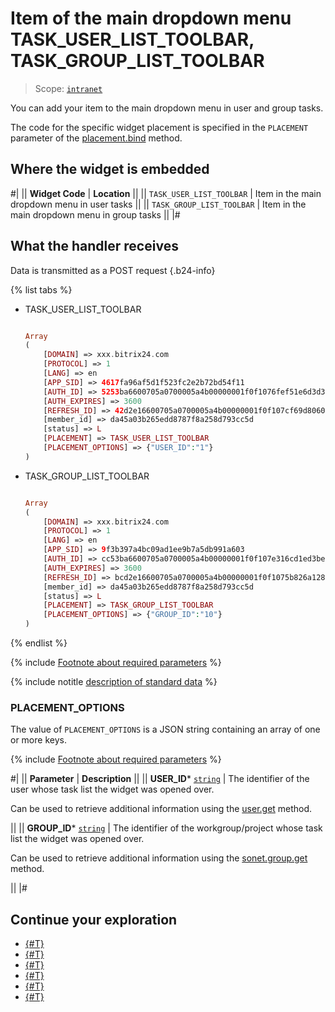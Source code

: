 # Item of the main dropdown menu TASK_USER_LIST_TOOLBAR, TASK_GROUP_LIST_TOOLBAR

> Scope: [`intranet`](../../scopes/permissions.md)

You can add your item to the main dropdown menu in user and group tasks.

The code for the specific widget placement is specified in the `PLACEMENT` parameter of the [placement.bind](../placement-bind.md) method.

## Where the widget is embedded

#|
|| **Widget Code** | **Location** ||
|| `TASK_USER_LIST_TOOLBAR` | Item in the main dropdown menu in user tasks ||
|| `TASK_GROUP_LIST_TOOLBAR` | Item in the main dropdown menu in group tasks ||
|#

## What the handler receives

Data is transmitted as a POST request {.b24-info}

{% list tabs %}

- TASK_USER_LIST_TOOLBAR

    ```php

    Array
    (
        [DOMAIN] => xxx.bitrix24.com
        [PROTOCOL] => 1
        [LANG] => en
        [APP_SID] => 4617fa96af5d1f523fc2e2b72bd54f11
        [AUTH_ID] => 5253ba6600705a0700005a4b00000001f0f1076fef51e6d3d3c1616a9fd92a714ca452
        [AUTH_EXPIRES] => 3600
        [REFRESH_ID] => 42d2e16600705a0700005a4b00000001f0f107cf69d8060249da353587f8ec862be702
        [member_id] => da45a03b265edd8787f8a258d793cc5d
        [status] => L
        [PLACEMENT] => TASK_USER_LIST_TOOLBAR
        [PLACEMENT_OPTIONS] => {"USER_ID":"1"}
    )

    ```

- TASK_GROUP_LIST_TOOLBAR

    ```php

    Array
    (
        [DOMAIN] => xxx.bitrix24.com
        [PROTOCOL] => 1
        [LANG] => en
        [APP_SID] => 9f3b397a4bc09ad1ee9b7a5db991a603
        [AUTH_ID] => cc53ba6600705a0700005a4b00000001f0f107e316cd1ed3be4be6856b7077e180656c
        [AUTH_EXPIRES] => 3600
        [REFRESH_ID] => bcd2e16600705a0700005a4b00000001f0f1075b826a128425efbda11902d7f5d78062
        [member_id] => da45a03b265edd8787f8a258d793cc5d
        [status] => L
        [PLACEMENT] => TASK_GROUP_LIST_TOOLBAR
        [PLACEMENT_OPTIONS] => {"GROUP_ID":"10"}
    )

    ```

{% endlist %}

{% include [Footnote about required parameters](../../../_includes/required.md) %}

{% include notitle [description of standard data](../_includes/widget_data.md) %}

### PLACEMENT_OPTIONS

The value of `PLACEMENT_OPTIONS` is a JSON string containing an array of one or more keys.

{% include [Footnote about required parameters](../../../_includes/required.md) %}

#|
|| **Parameter** | **Description** ||
|| **USER_ID***
[`string`](../../data-types.md) | The identifier of the user whose task list the widget was opened over.

Can be used to retrieve additional information using the [user.get](../../user/user-get.md) method.

||
|| **GROUP_ID***
[`string`](../../data-types.md) | The identifier of the workgroup/project whose task list the widget was opened over.

Can be used to retrieve additional information using the [sonet.group.get](../../sonet-group/sonet-group-get.md) method.

||
|#

## Continue your exploration

- [{#T}](../placement-bind.md)
- [{#T}](../ui-interaction/index.md)
- [{#T}](../ui-interaction/crm-card.md)
- [{#T}](../../interactivity/index.md)
- [{#T}](../open-application.md)
- [{#T}](../open-path.md)